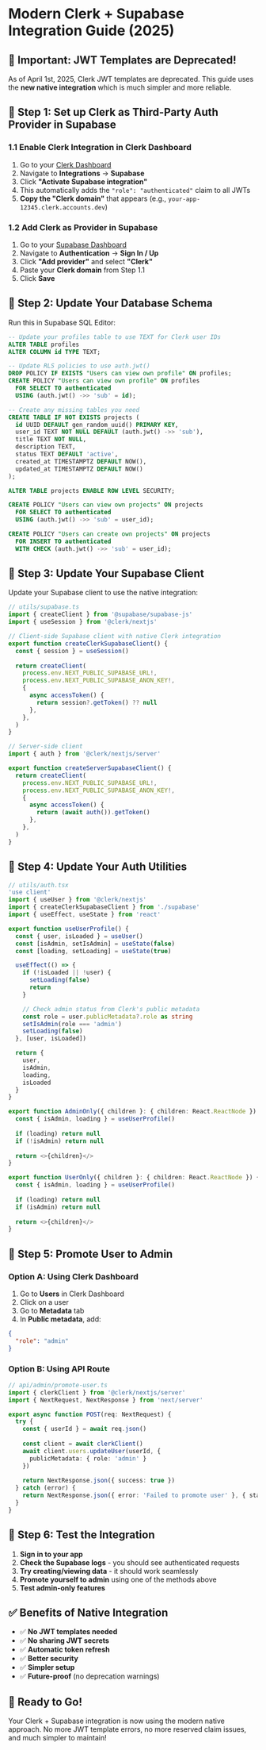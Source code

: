 # Modern Clerk + Supabase Integration Guide (2025)

## 🚨 **Important: JWT Templates are Deprecated!**

As of April 1st, 2025, Clerk JWT templates are deprecated. This guide uses the **new native integration** which is much simpler and more reliable.

## 🎯 **Step 1: Set up Clerk as Third-Party Auth Provider in Supabase**

### 1.1 Enable Clerk Integration in Clerk Dashboard
1. Go to your [Clerk Dashboard](https://dashboard.clerk.com)
2. Navigate to **Integrations** → **Supabase** 
3. Click **"Activate Supabase integration"**
4. This automatically adds the `"role": "authenticated"` claim to all JWTs
5. **Copy the "Clerk domain"** that appears (e.g., `your-app-12345.clerk.accounts.dev`)

### 1.2 Add Clerk as Provider in Supabase
1. Go to your [Supabase Dashboard](https://supabase.com/dashboard)
2. Navigate to **Authentication** → **Sign In / Up**
3. Click **"Add provider"** and select **"Clerk"**
4. Paste your **Clerk domain** from Step 1.1
5. Click **Save**

## 🎯 **Step 2: Update Your Database Schema**

Run this in Supabase SQL Editor:

```sql
-- Update your profiles table to use TEXT for Clerk user IDs
ALTER TABLE profiles 
ALTER COLUMN id TYPE TEXT;

-- Update RLS policies to use auth.jwt()
DROP POLICY IF EXISTS "Users can view own profile" ON profiles;
CREATE POLICY "Users can view own profile" ON profiles
  FOR SELECT TO authenticated 
  USING (auth.jwt() ->> 'sub' = id);

-- Create any missing tables you need
CREATE TABLE IF NOT EXISTS projects (
  id UUID DEFAULT gen_random_uuid() PRIMARY KEY,
  user_id TEXT NOT NULL DEFAULT (auth.jwt() ->> 'sub'),
  title TEXT NOT NULL,
  description TEXT,
  status TEXT DEFAULT 'active',
  created_at TIMESTAMPTZ DEFAULT NOW(),
  updated_at TIMESTAMPTZ DEFAULT NOW()
);

ALTER TABLE projects ENABLE ROW LEVEL SECURITY;

CREATE POLICY "Users can view own projects" ON projects
  FOR SELECT TO authenticated 
  USING (auth.jwt() ->> 'sub' = user_id);

CREATE POLICY "Users can create own projects" ON projects
  FOR INSERT TO authenticated 
  WITH CHECK (auth.jwt() ->> 'sub' = user_id);
```

## 🎯 **Step 3: Update Your Supabase Client**

Update your Supabase client to use the native integration:

```typescript
// utils/supabase.ts
import { createClient } from '@supabase/supabase-js'
import { useSession } from '@clerk/nextjs'

// Client-side Supabase client with native Clerk integration
export function createClerkSupabaseClient() {
  const { session } = useSession()
  
  return createClient(
    process.env.NEXT_PUBLIC_SUPABASE_URL!,
    process.env.NEXT_PUBLIC_SUPABASE_ANON_KEY!,
    {
      async accessToken() {
        return session?.getToken() ?? null
      },
    },
  )
}

// Server-side client
import { auth } from '@clerk/nextjs/server'

export function createServerSupabaseClient() {
  return createClient(
    process.env.NEXT_PUBLIC_SUPABASE_URL!,
    process.env.NEXT_PUBLIC_SUPABASE_ANON_KEY!,
    {
      async accessToken() {
        return (await auth()).getToken()
      },
    },
  )
}
```

## 🎯 **Step 4: Update Your Auth Utilities**

```typescript
// utils/auth.tsx
'use client'
import { useUser } from '@clerk/nextjs'
import { createClerkSupabaseClient } from './supabase'
import { useEffect, useState } from 'react'

export function useUserProfile() {
  const { user, isLoaded } = useUser()
  const [isAdmin, setIsAdmin] = useState(false)
  const [loading, setLoading] = useState(true)

  useEffect(() => {
    if (!isLoaded || !user) {
      setLoading(false)
      return
    }

    // Check admin status from Clerk's public metadata
    const role = user.publicMetadata?.role as string
    setIsAdmin(role === 'admin')
    setLoading(false)
  }, [user, isLoaded])

  return {
    user,
    isAdmin,
    loading,
    isLoaded
  }
}

export function AdminOnly({ children }: { children: React.ReactNode }) {
  const { isAdmin, loading } = useUserProfile()
  
  if (loading) return null
  if (!isAdmin) return null
  
  return <>{children}</>
}

export function UserOnly({ children }: { children: React.ReactNode }) {
  const { isAdmin, loading } = useUserProfile()
  
  if (loading) return null
  if (isAdmin) return null
  
  return <>{children}</>
}
```

## 🎯 **Step 5: Promote User to Admin**

### Option A: Using Clerk Dashboard
1. Go to **Users** in Clerk Dashboard
2. Click on a user
3. Go to **Metadata** tab
4. In **Public metadata**, add:
```json
{
  "role": "admin"
}
```

### Option B: Using API Route
```typescript
// api/admin/promote-user.ts
import { clerkClient } from '@clerk/nextjs/server'
import { NextRequest, NextResponse } from 'next/server'

export async function POST(req: NextRequest) {
  try {
    const { userId } = await req.json()
    
    const client = await clerkClient()
    await client.users.updateUser(userId, {
      publicMetadata: { role: 'admin' }
    })
    
    return NextResponse.json({ success: true })
  } catch (error) {
    return NextResponse.json({ error: 'Failed to promote user' }, { status: 500 })
  }
}
```

## 🎯 **Step 6: Test the Integration**

1. **Sign in to your app**
2. **Check the Supabase logs** - you should see authenticated requests
3. **Try creating/viewing data** - it should work seamlessly
4. **Promote yourself to admin** using one of the methods above
5. **Test admin-only features**

## ✅ **Benefits of Native Integration**

- ✅ **No JWT templates needed**
- ✅ **No sharing JWT secrets**
- ✅ **Automatic token refresh**
- ✅ **Better security**
- ✅ **Simpler setup**
- ✅ **Future-proof** (no deprecation warnings)

## 🚀 **Ready to Go!**

Your Clerk + Supabase integration is now using the modern native approach. No more JWT template errors, no more reserved claim issues, and much simpler to maintain! 